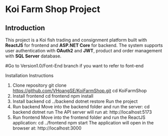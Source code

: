 # Koi Farm Shop Project

## **Introduction**
This project is a Koi fish trading and consignment platform built with **ReactJS** for frontend and **ASP.NET Core** for backend.
The system supports user authentication with **OAuth2** and **JWT**, product and order management with **SQL Server** database.

#Go to Version1.0/Font-End branch if you want to refer to font-end

Installation Instructions
1. Clone repository
git clone https://github.com/VHoangSE/KoiFarmShop.git
cd KoiFarmShop
2. Install frontend
cd frontend
npm install
3. Install backend
cd ../backend
dotnet restore
Run the project
1. Run backend
Move into the backend folder and run the server:
cd backend
dotnet run
The API server will run at: http://localhost:5173
2. Run frontend
Move into the frontend folder and run the ReactJS application:
cd ../frontend
npm start
The application will open in the browser at: http://localhost:3000
